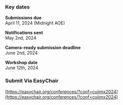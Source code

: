 ### Key dates

**Submissions due**<br>
April 11, 2024 (Midnight AOE)


**Notifications sent**<br>
May 2nd, 2024

**Camera-ready submission deadline**<br>
June 2nd, 2024

**Workshop date**<br>
June 12th, 2024

### Submit Via EasyChair
[https://easychair.org/conferences/?conf=cuiimx2024](https://easychair.org/conferences/?conf=cuiimx2024)
